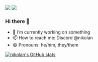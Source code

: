 <a href="https://discord.com/users/767780952436244491"><img src="https://img.shields.io/badge/discord-blue?logo=discord&logoColor=white&style=for-the-badge"></a>
<a href="https://discord.gg/HqnYC2Rafc"><img src="https://img.shields.io/badge/discord%20server-blue?logo=discord&logoColor=white&style=for-the-badge"></a>
### Hi there 👋

- 🔭 I’m currently working on something
- 📫 How to reach me: Discord @nikolan
- 😄 Pronouns: he/him, they/them

[![nikolan's GitHub stats](https://github-readme-stats.vercel.app/api?username=nikolan123)](https://github.com/anuraghazra/github-readme-stats)
